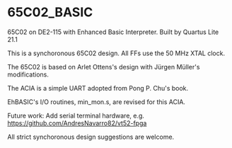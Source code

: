 # 65C02_BASIC

65C02 on DE2-115 with Enhanced Basic Interpreter. Built by Quartus Lite 21.1

This is a synchoronous 65C02 design. All FFs use the 50 MHz XTAL clock.

The 65C02 is based on Arlet Ottens's design with Jürgen Müller's modifications.

The ACIA is a simple UART adopted from Pong P. Chu's book.

EhBASIC's I/O routines, min_mon.s, are revised for this ACIA.

Future work: Add serial terminal hardware, e.g. https://github.com/AndresNavarro82/vt52-fpga

All strict synchoronous design suggestions are welcome.


